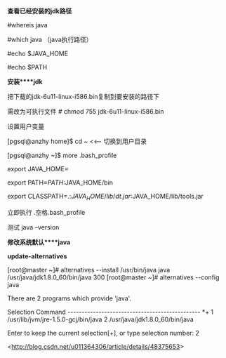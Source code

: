 **查看已经安装的****jdk****路径**

\#whereis java

\#which java （java执行路径）

\#echo $JAVA_HOME

\#echo $PATH

 

 

**安装****jdk**

把下载的jdk-6u11-linux-i586.bin复制到要安装的路径下

需改为可执行文件 # chmod 755 jdk-6u11-linux-i586.bin

设置用户变量

[pgsql@anzhy home]$ cd ~         <<-- 切换到用户目录

[pgsql@anzhy ~]$ more .bash_profile

export JAVA_HOME=

export PATH=$PATH:$JAVA_HOME/bin

export CLASSPATH=.:$JAVA_HOME/lib/dt.jar:$JAVA_HOME/lib/tools.jar

 

立即执行 .空格.bash_profile

 

 

 测试 java –version

 

 

**修改系统默认****java**

**update-alternatives**

 

 

[root@master ~]# alternatives --install /usr/bin/java java /usr/java/jdk1.8.0_60/bin/java 300
 [root@master ~]# alternatives --config java

There are 2 programs which provide 'java'.

Selection    Command
 \-----------------------------------------------
 *+ 1           /usr/lib/jvm/jre-1.5.0-gcj/bin/java
    2           /usr/java/jdk1.8.0_60/bin/java

Enter to keep the current selection[+], or type selection number: 2

 

 

 <<http://blog.csdn.net/u011364306/article/details/48375653>> 

 

 

 

 